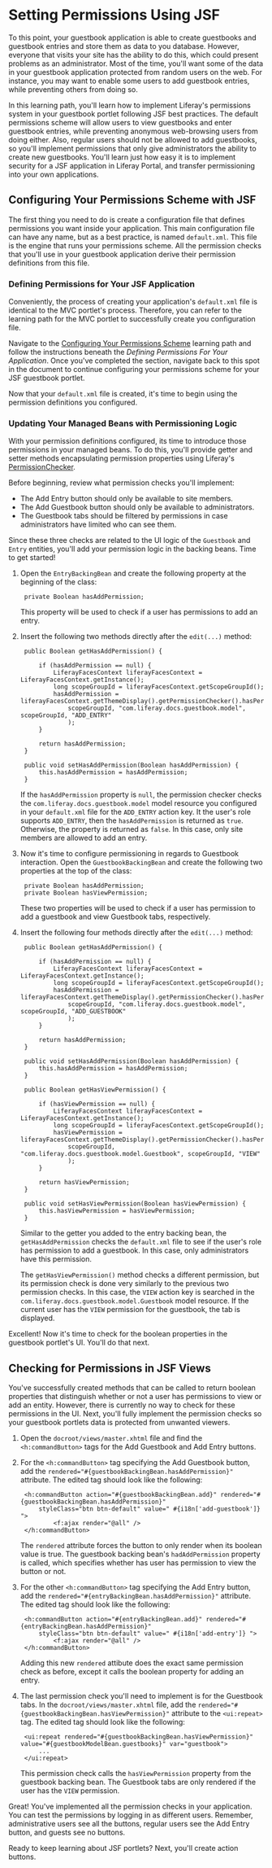 # Setting Permissions Using JSF

To this point, your guestbook application is able to create guestbooks and
guestbook entries and store them as data to you database. However, everyone that
visits your site has the ability to do this, which could present problems as an
administrator. Most of the time, you'll want some of the data in your guestbook
application protected from random users on the web. For instance, you may want
to enable some users to add guestbook entries, while preventing others from
doing so. 

In this learning path, you'll learn how to implement Liferay's permissions
system in your guestbook portlet following JSF best practices. The default
permissions scheme will allow users to view guestbooks and enter guestbook
entries, while preventing anonymous web-browsing users from doing either. Also,
regular users should not be allowed to add guestbooks, so you'll implement
permissions that only give administrators the ability to create new guestbooks.
You'll learn just how easy it is to implement security for a JSF application in
Liferay Portal, and transfer permissioning into your own applications. 

## Configuring Your Permissions Scheme with JSF

The first thing you need to do is create a configuration file that defines
permissions you want inside your application. This main configuration file can
have any name, but as a best practice, is named `default.xml`. This file is the
engine that runs your permissions scheme. All the permission checks that you'll
use in your guestbook application derive their permission definitions from this
file. 

### Defining Permissions for Your JSF Application

Conveniently, the process of creating your application's `default.xml` file is
identical to the MVC portlet's process. Therefore, you can refer to the learning
path for the MVC portlet to successfully create you configuration file. 

Navigate to the [Configuring Your Permissions Scheme](/develop/learning-paths/-/knowledge_base/6-2/configuring-your-permissions-scheme)
learning path and follow the instructions beneath the *Defining Permissions For
Your Application*. Once you've completed the section, navigate back to this spot
in the document to continue configuring your permissions scheme for your JSF
guestbook portlet. 

Now that your `default.xml` file is created, it's time to begin using the
permission definitions you configured. 

### Updating Your Managed Beans with Permissioning Logic

With your permission definitions configured, its time to introduce those
permissions in your managed beans. To do this, you'll provide getter and setter
methods encapsulating permission properties using Liferay's
[PermissionChecker](https://github.com/liferay/liferay-portal/blob/master/portal-service/src/com/liferay/portal/security/permission/PermissionChecker.java).

Before beginning, review what permission checks you'll implement: 

- The Add Entry button should only be available to site members. 
- The Add Guestbook button should only be available to administrators. 
- The Guestbook tabs should be filtered by permissions in case administrators
  have limited who can see them. 

Since these three checks are related to the UI logic of the `Guestbook` and
`Entry` entities, you'll add your permission logic in the backing beans. Time to
get started! 

1. Open the `EntryBackingBean` and create the following property at the
   beginning of the class: 

        private Boolean hasAddPermission;

    This property will be used to check if a user has permissions to add an
    entry. 

2. Insert the following two methods directly after the `edit(...)` method: 

        public Boolean getHasAddPermission() {

            if (hasAddPermission == null) {
                LiferayFacesContext liferayFacesContext = LiferayFacesContext.getInstance();
                long scopeGroupId = liferayFacesContext.getScopeGroupId();
                hasAddPermission = liferayFacesContext.getThemeDisplay().getPermissionChecker().hasPermission(
                    scopeGroupId, "com.liferay.docs.guestbook.model", scopeGroupId, "ADD_ENTRY"
                    );
            }

            return hasAddPermission;
        }

        public void setHasAddPermission(Boolean hasAddPermission) {
            this.hasAddPermission = hasAddPermission;
        }

    If the `hasAddPermission` property is `null`, the permission checker checks
    the `com.liferay.docs.guestbook.model` model resource you configured in your
    `default.xml` file for the `ADD_ENTRY` action key. It the user's role
    supports `ADD_ENTRY`, then the `hasAddPermission` is returned as `true`.
    Otherwise, the property is returned as `false`. In this case, only site
    members are allowed to add an entry. 

3. Now it's time to configure permissioning in regards to Guestbook interaction.
   Open the `GuestbookBackingBean` and create the following two properties at
   the top of the class: 

        private Boolean hasAddPermission;
        private Boolean hasViewPermission;

    These two properties will be used to check if a user has permission to add a
    guestbook and view Guestbook tabs, respectively. 

4. Insert the following four methods directly after the `edit(...)` method: 

        public Boolean getHasAddPermission() {

            if (hasAddPermission == null) {
                LiferayFacesContext liferayFacesContext = LiferayFacesContext.getInstance();
                long scopeGroupId = liferayFacesContext.getScopeGroupId();
                hasAddPermission = liferayFacesContext.getThemeDisplay().getPermissionChecker().hasPermission(
                    scopeGroupId, "com.liferay.docs.guestbook.model", scopeGroupId, "ADD_GUESTBOOK"
                    );
            }

            return hasAddPermission;
        }
	
        public void setHasAddPermission(Boolean hasAddPermission) {
            this.hasAddPermission = hasAddPermission;
        }
	
        public Boolean getHasViewPermission() {

            if (hasViewPermission == null) {
                LiferayFacesContext liferayFacesContext = LiferayFacesContext.getInstance();
                long scopeGroupId = liferayFacesContext.getScopeGroupId();
                hasViewPermission = liferayFacesContext.getThemeDisplay().getPermissionChecker().hasPermission(
                    scopeGroupId, "com.liferay.docs.guestbook.model.Guestbook", scopeGroupId, "VIEW"
                    );
            }

            return hasViewPermission;
        }
	
        public void setHasViewPermission(Boolean hasViewPermission) {
            this.hasViewPermission = hasViewPermission;
        }

    Similar to the getter you added to the entry backing bean, the
    `getHasAddPermission` checks the `default.xml` file to see if the user's role has permission to add a
    guestbook. In this case, only administrators have this permission. 
    
    The `getHasViewPermission()` method checks a different permission, but its
    permission check is done very similarly to the previous two permission
    checks. In this case, the `VIEW` action key is searched in the
    `com.liferay.docs.guestbook.model.Guestbook` model resource. If the current
    user has the `VIEW` permission for the guestbook, the tab is displayed. 

Excellent! Now it's time to check for the boolean properties in the guestbook
portlet's UI. You'll do that next. 

## Checking for Permissions in JSF Views

You've successfully created methods that can be called to return boolean
properties that distinguish whether or not a user has permissions to view or add
an entity. However, there is currently no way to check for these permissions in
the UI. Next, you'll fully implement the permission checks so your guestbook
portlets data is protected from unwanted viewers. 

1. Open the `docroot/views/master.xhtml` file and find the `<h:commandButton>`
   tags for the Add Guestbook and Add Entry buttons. 

2. For the `<h:commandButton>` tag specifying the Add Guestbook button, add the
   `rendered="#{guestbookBackingBean.hasAddPermission}"` attribute. The edited
   tag should look like the following: 

        <h:commandButton action="#{guestbookBackingBean.add}" rendered="#{guestbookBackingBean.hasAddPermission}"
            styleClass="btn btn-default" value=" #{i18n['add-guestbook']} ">
                <f:ajax render="@all" />
        </h:commandButton>

    The `rendered` attribute forces the button to only render when its boolean
    value is true. The guestbook backing bean's `hadAddPermission` property is
    called, which specifies whether has user has permission to view the button
    or not. 

3. For the other `<h:commandButton>` tag specifying the Add Entry button, add
   the `rendered="#{entryBackingBean.hasAddPermission}"` attribute. The edited
   tag should look like the following: 

        <h:commandButton action="#{entryBackingBean.add}" rendered="#{entryBackingBean.hasAddPermission}"
            styleClass="btn btn-default" value=" #{i18n['add-entry']} ">
                <f:ajax render="@all" />
        </h:commandButton>

    Adding this new `rendered` attibute does the exact same permission check as
    before, except it calls the boolean property for adding an entry. 

4. The last permission check you'll need to implement is for the Guestbook tabs.
   In the `docroot/views/master.xhtml` file, add the
   `rendered="#{guestbookBackingBean.hasViewPermission}"` attribute to the
   `<ui:repeat>` tag. The edited tag should look like the following: 

        <ui:repeat rendered="#{guestbookBackingBean.hasViewPermission}" value="#{guestbookModelBean.guestbooks}" var="guestbook">
            ...
        </ui:repeat>

    This permission check calls the `hasViewPermission` property from the
    guestbook backing bean. The Guestbook tabs are only rendered if the user has
    the `VIEW` permission. 

Great! You've implemented all the permission checks in your application. You can
test the permissions by logging in as different users. Remember, administrative
users see all the buttons, regular users see the Add Entry button, and guests
see no buttons. 

Ready to keep learning about JSF portlets? Next, you'll create action buttons. 
